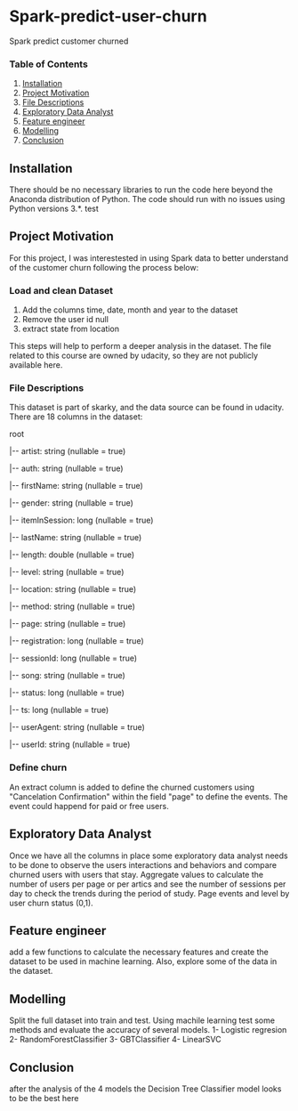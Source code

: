 # Spark-predict-user-churn
Spark predict customer churned
### Table of Contents

1. [Installation](#installation)
2. [Project Motivation](#motivation)
3. [File Descriptions](#files)
4. [Exploratory Data Analyst](#exploratory)
5. [Feature engineer](#feature)
6. [Modelling](#modelling) 
7. [Conclusion](#conclusion) 

## Installation <a name="installation"></a>

There should be no necessary libraries to run the code here beyond the Anaconda distribution of Python. The code should run with no issues using Python versions 3.*.
test
## Project Motivation<a name="motivation"></a>

For this project, I was interestested in using Spark data to better understand of the customer churn following the process below:

### Load and clean Dataset
1. Add the columns time, date, month and year to the dataset
2. Remove the user id null
3. extract state from location

This steps will help to perform a deeper analysis in the dataset.
The file related to this course are owned by udacity, so they are not publicly available here.  

### File Descriptions <a name="files"></a>

This dataset is part of skarky, and the data source can be found in udacity.
There are 18 columns in the dataset:

root

 |-- artist: string (nullable = true)
 
 |-- auth: string (nullable = true)
 
 |-- firstName: string (nullable = true)
 
 |-- gender: string (nullable = true)
 
 |-- itemInSession: long (nullable = true)
 
 |-- lastName: string (nullable = true)
 
 |-- length: double (nullable = true)
 
 |-- level: string (nullable = true)
 
 |-- location: string (nullable = true)
 
 |-- method: string (nullable = true)
 
 |-- page: string (nullable = true)
 
 |-- registration: long (nullable = true)
 
 |-- sessionId: long (nullable = true)
 
 |-- song: string (nullable = true)
 
 |-- status: long (nullable = true)
 
 |-- ts: long (nullable = true)
 
 |-- userAgent: string (nullable = true)
 
 |-- userId: string (nullable = true)


### Define churn
An extract column is added to define the churned customers using "Cancelation Confirmation" within the field "page" to define the events. The event could happend for paid or free users.

## Exploratory Data Analyst<a name="exploratory"></a>
Once we have all the columns in place some exploratory data analyst needs to be done to observe the users interactions and behaviors and compare churned users with users that stay.
Aggregate values to calculate the number of users per page or per artics and see the number of sessions per day to check the trends during the period of study.
Page events and level by user churn status (0,1).

## Feature engineer<a name="feature"></a>

add a few functions to calculate the necessary features and create the dataset to be used in machine learning. Also, explore some of the data in the dataset.

## Modelling<a name="modelling"></a>

Split the full dataset into train and test. Using machile learning test some methods and evaluate the accuracy of several models.
1- Logistic regresion
2- RandomForestClassifier
3- GBTClassifier
4- LinearSVC

## Conclusion<a name="conclusion"></a>
after the analysis of the 4 models the Decision Tree Classifier model looks to be the best here
